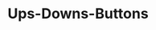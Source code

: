# Ups-Downs-Buttons


<!-- How To Use It -- >

Go to NPM and search by ups-downs-buttons. Instructions found there

Open Sourced Buttons

How to contribute:
 1: Go to https://github.com/talmax1124/Ups-Downs-Buttons and clone this repo. 
 2: Go to the scss files and edit them accordingly and run the npm scripts
  - npm start
  - or download the npm scripts extension in vscode and apply it from there.
 3: Open a pull request and merge it.
 4: You have successfully merged a branch and added a button for you to use

------------------------
Netlify Status:
<br>
[![Netlify Status](https://api.netlify.com/api/v1/badges/bc8d5304-c2cb-462a-a4cb-c97fc5ecfe68/deploy-status)](https://app.netlify.com/sites/ups-downs-buttons/deploys)
